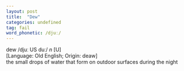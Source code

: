 ```yaml
---
layout: post
title:  "Dew"
categories: undefined
tag: fail
word_phonetic: /djuː/
---
```

<DIV style="MARGIN: 0px 0px 5px">dew /djuː US duː/ <I>n</I> [U] <BR>[Language: Old English; Origin: deaw]<BR>the small drops of water that form on outdoor surfaces during the night</DIV>
